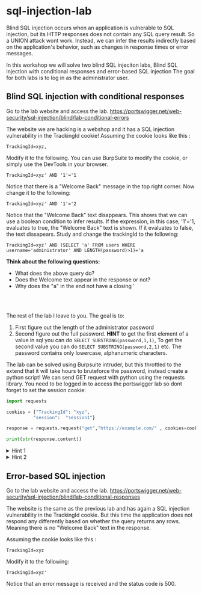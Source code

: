 # sql-injection-lab

Blind SQL injection occurs when an application is vulnerable to SQL injection, but its HTTP responses does not contain any SQL query result. So a UNION attack wont work.
Instead, we can infer the results indirectly based on the application's behavior, such as changes in response times or error messages.

In this workshop we will solve two blind SQL injeciton labs, Blind SQL injection with conditional responses and error-based SQL injection
The goal for both labs is to log in as the administrator user. 

## Blind SQL injection with conditional responses 
Go to the lab website and access the lab.
https://portswigger.net/web-security/sql-injection/blind/lab-conditional-errors

The website we are hacking is a webshop and it has a SQL injection vulnerability in the TrackingId cookie!
Assuming the cookie looks like this :

``` 
TrackingId=xyz, 
```

Modify it to the following. You can use BurpSuite to modify the cookie, or simply use the DevTools in your browser.

``` 
TrackingId=xyz' AND '1'='1
```

Notice that there is a "Welcome Back" message in the top right corner. Now change it to the following:

``` 
TrackingId=xyz' AND '1'='2
```

Notice that the "Welcome Back" text disappears. This shows that we can use a boolean condition to infer results. If the expression, in this case, '1'='1, evaluates to true, the "Welcome Back" text is shown. If it evaluates to false, the text dissapears. Study and change the trackingId to the following:

``` 
TrackingId=xyz' AND (SELECT 'a' FROM users WHERE username='administrator' AND LENGTH(password)>1)='a
```
**Think about the following questions:**

* What does the above query do?
* Does the Welcome text appear in the response or not? 
* Why does the "a" in the end not have a closing '

<br/><br/>



The rest of the lab I leave to you. The goal is to:
1. First figure out the length of the administrator password
2. Second figure out the full password. **HINT** to get the first element of a value in sql you can do `` SELECT SUBSTRING(password,1,1) ``, To get the second value you can do `` SELECT SUBSTRING(password,2,1) `` etc. The password contains only lowercase, alphanumeric characters.

The lab can be solved using Burpsuite intruder, but this throttled to the extend that it will take hours to bruteforce the password, instead create a python script!
We can send GET request with python using the requests library. 
You need to be logged in to access the portswigger lab so dont forget to set the session cookie:

``` python
import requests

cookies = {"TrackingId": "xyz",
          "session":  "session1"}

response = requests.request("get","https://example.com/" , cookies=cookies)

print(str(response.content))
```


<details>
  <summary>Hint 1</summary>
  To check if the first letter of the administrator password is an 'a', append the following to the TrackerId cookie : 

  ```
   ' AND (SELECT SUBSTRING(password,1,1) FROM users WHERE username='administrator')='a  
  ```
</details>

<details>
  <summary>Hint 2</summary>
           Use the SQL code from Hint 1 and create a python script that iterates over all possible password letters, with each iteration perform a get request to lab site. If the response contains the word "Welcome", we have found the first letter of the password. Continue to find the second letter and so on until the entire password is found! 
</details>

## Error-based SQL injection

Go to the lab website and access the lab.
https://portswigger.net/web-security/sql-injection/blind/lab-conditional-responses

The website is the same as the previous lab and has again a SQL injection vulnerability in the TrackingId cookie. But this time the application does not respond any differently based on whether the query returns any rows. Meaning there is no "Welcome Back" text in the response. 

Assuming the cookie looks like this :

``` 
TrackingId=xyz
```
Modify it to the following:

``` 
TrackingId=xyz'
```

Notice that an error message is received and the status code is 500.
